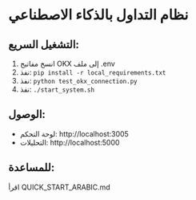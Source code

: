 # نظام التداول بالذكاء الاصطناعي

## التشغيل السريع:
1. انسخ مفاتيح OKX إلى ملف .env
2. نفذ: `pip install -r local_requirements.txt`
3. نفذ: `python test_okx_connection.py`
4. نفذ: `./start_system.sh`

## الوصول:
- لوحة التحكم: http://localhost:3005
- التحليلات: http://localhost:5000

## للمساعدة:
اقرأ QUICK_START_ARABIC.md
